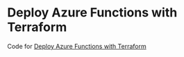 # Deploy Azure Functions with Terraform

Code for
[Deploy Azure Functions with Terraform](https://www.maxivanov.io/deploy-azure-functions-with-terraform/)
